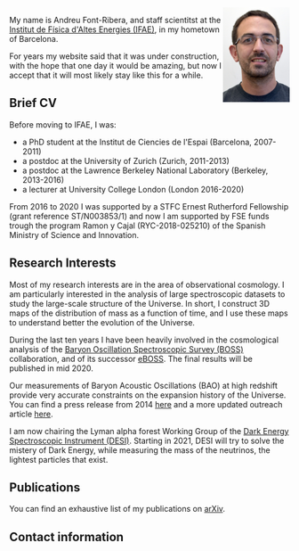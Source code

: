 <img src="FontRiberaUCL.jpg" width="120" height="170" style="float:right">

My name is Andreu Font-Ribera, and staff scientitst at the
<a href="http://www.ifae.es/eng/">Institut de Física d'Altes Energies (IFAE)</a>, in my hometown of Barcelona.

For years my website said that it was under construction, with the hope that one day it would be amazing, but now I accept that it will most likely stay like this for a while.

## Brief CV

Before moving to IFAE, I was:
  * a PhD student at the Institut de Ciencies de l'Espai (Barcelona, 2007-2011)
  * a postdoc at the University of Zurich (Zurich, 2011-2013)
  * a postdoc at the Lawrence Berkeley National Laboratory (Berkeley, 2013-2016)
  * a lecturer at University College London (London 2016-2020)

From 2016 to 2020 I was supported by a STFC Ernest Rutherford Fellowship (grant reference ST/N003853/1) and now I am supported by FSE funds trough the  program Ramon y Cajal (RYC-2018-025210) of the Spanish Ministry of Science and Innovation.


## Research Interests

Most of my research interests are in the area of observational cosmology.
I am particularly interested in the analysis of large spectroscopic datasets to study the large-scale structure of the Universe. 
In short, I construct 3D maps of the distribution of mass as a function of time, and I use these maps to understand better the evolution of the Universe.

During the last ten years I have been heavily involved in the cosmological analysis of the <a href="http://www.sdss3.org/surveys/boss.php/">Baryon Oscillation Spectroscopic Survey (BOSS)</a> collaboration, and of its successor 
<a href="https://www.sdss.org/surveys/eboss/">eBOSS</a>.
The final results will be published in mid 2020.

Our measurements of Baryon Acoustic Oscillations (BAO) at high redshift provide 
very accurate constraints on the expansion history of the Universe. 
You can find a press release from 2014 
<a href="http://newscenter.lbl.gov/news-releases/2014/04/07/boss-quasars-measure-expansion">here</a> 
and a more updated outreach article 
<a href="http://www.earlyuniverse.org/the-universe-before-dark-energy/">here</a>.

I am now chairing the Lyman alpha forest Working Group of the 
<a href="http://desi.lbl.gov">Dark Energy Spectroscopic Instrument (DESI)</a>.
Starting in 2021, DESI will try to solve the mistery of Dark Energy, while measuring the mass of the neutrinos, the lightest particles that exist.
        
## Publications 
You can find an exhaustive list of my publications on 
<a href="https://arxiv.org/search/advanced?advanced=&terms-0-operator=AND&terms-0-term=font-ribera&terms-0-field=author&classification-physics_archives=all&classification-include_cross_list=exclude&date-filter_by=all_dates&date-year=&date-from_date=&date-to_date=&date-date_type=submitted_date&abstracts=hide&size=200&order=-announced_date_first">arXiv</a>.

## Contact information

<script language="JavaScript">
var username = "afont";
var hostname = "ifae.es";
var linktext = username + "@" + hostname ;
document.write("<a href='" + "mail" + "to:" + username + "@" + hostname + "'>" + linktext + "</a>");
</script>
